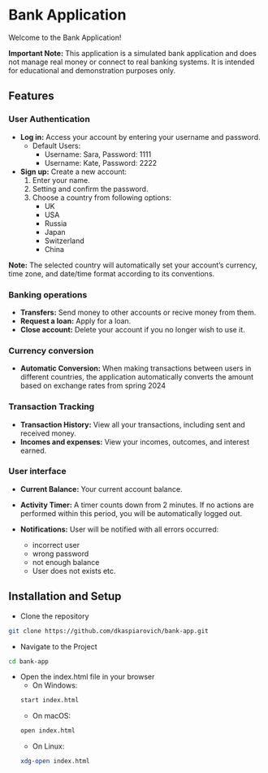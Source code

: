 # Bank Application

Welcome to the Bank Application!

**Important Note:** This application is a simulated bank application and does not manage real money or connect to real banking systems. It is intended for educational and demonstration purposes only.

## Features

### User Authentication

- **Log in:** Access your account by entering your username and password.
  - Default Users:
    - Username: Sara, Password: 1111
    - Username: Kate, Password: 2222
- **Sign up:** Create a new account:
  1. Enter your name.
  2. Setting and confirm the password.
  3. Сhoose a country from following options:
       - UK
       - USA
       - Russia
       - Japan
       - Switzerland
       - China

**Note:** The selected country will automatically set your account’s currency, time zone, and date/time format according to its conventions.


### Banking operations
- **Transfers:** Send money to other accounts or recive money from them.
- **Request a loan:** Apply for a loan.
- **Close account:** Delete your account if you no longer wish to use it.

### Currency conversion
- **Automatic Conversion:** When making transactions between users in different countries, the application automatically converts the amount based on exchange rates from spring 2024

### Transaction Tracking
- **Transaction History:** View all your transactions, including sent and received money.
- **Incomes and expenses:** View your incomes, outcomes, and interest earned.

### User interface
- **Current Balance:** Your current account balance.
- **Activity Timer:** A timer counts down from 2 minutes. If no actions are performed within this period, you will be automatically logged out.

- **Notifications:** User will be notified with all errors occurred:
    - incorrect user
    - wrong password
    - not enough balance
    - User does not exists etc.

## Installation and Setup

- Clone the repository
```bash
git clone https://github.com/dkaspiarovich/bank-app.git
```

- Navigate to the Project
```bash
cd bank-app
```

- Open the index.html file in your browser
  - On Windows:
  ```bash
  start index.html
  ```
  - On macOS:
  ```bash
  open index.html
  ```
  - On Linux:
  ```bash
  xdg-open index.html
  ```


